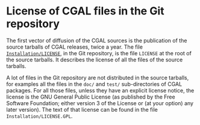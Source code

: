 License of CGAL files in the Git repository
===========================================
The first vector of diffusion of the CGAL sources is the publication of the
source tarballs of CGAL releases, twice a year. The file
[`Installation/LICENSE`](Installation/LICENSE), in the Git repository, is the file `LICENSE` at the
root of the source tarballs. It describes the license of all the files of
the source tarballs.

A lot of files in the Git repository are not distributed in the source
tarballs, for examples all the files in the `doc/` and `test/`
sub-directories of CGAL packages. For all those files, unless they have an
explicit license notice, the license is the GNU General Public License (as
published by the Free Software Foundation; either version 3 of the License
or (at your option) any later version). The text of that license can be
found in the file `Installation/LICENSE.GPL`.
